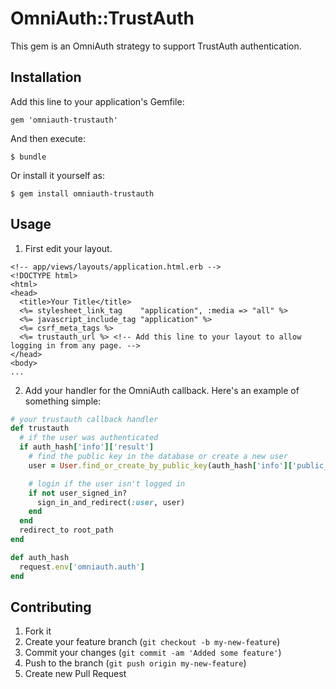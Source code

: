 # OmniAuth::TrustAuth

This gem is an OmniAuth strategy to support TrustAuth authentication.

## Installation

Add this line to your application's Gemfile:

    gem 'omniauth-trustauth'

And then execute:

    $ bundle

Or install it yourself as:

    $ gem install omniauth-trustauth

## Usage

1. First edit your layout.

```erb
<!-- app/views/layouts/application.html.erb -->
<!DOCTYPE html>
<html>
<head>
  <title>Your Title</title>
  <%= stylesheet_link_tag    "application", :media => "all" %>
  <%= javascript_include_tag "application" %>
  <%= csrf_meta_tags %>
  <%= trustauth_url %> <!-- Add this line to your layout to allow logging in from any page. -->
</head>
<body>
...
```

2. Add your handler for the OmniAuth callback. Here's an example of
   something simple:

```ruby
# your trustauth callback handler
def trustauth
  # if the user was authenticated
  if auth_hash['info']['result']
    # find the public key in the database or create a new user
    user = User.find_or_create_by_public_key(auth_hash['info']['public_key'])

    # login if the user isn't logged in
    if not user_signed_in?
      sign_in_and_redirect(:user, user)
    end
  end
  redirect_to root_path
end

def auth_hash
  request.env['omniauth.auth']
end
```

## Contributing

1. Fork it
2. Create your feature branch (`git checkout -b my-new-feature`)
3. Commit your changes (`git commit -am 'Added some feature'`)
4. Push to the branch (`git push origin my-new-feature`)
5. Create new Pull Request
